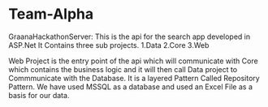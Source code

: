 # Team-Alpha

GraanaHackathonServer:
This is the api for the search app developed in ASP.Net It Contains three sub projects.
1.Data
2.Core
3.Web

Web Project is the entry point of the api which will communicate with Core which contains the business logic and it will then call Data project to Commmunicate with the Database.
It is a layered Pattern Called Repository Pattern. We have used MSSQL as a database and used an Excel File as a basis for our data.  

